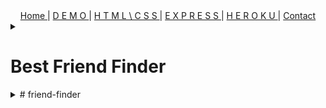 
<div align="center">
  <span> <a href="#top"> Home </a> </span> | 
  <span> <a href="#intro"> D E M O </a> </span> | 
  <span> <a href="#htss"> H T M L \ C S S </a> </span> | 
  <span> <a href="#express"> E X P R E S S </a> </span> | 
  <span> <a href="#heroku"> H E R O K U </a> </span> | 
  <span> <a href="mailto:jason@rogueathletic.com" target="_blank"> Contact </a> </span>
</div>



<details style="-moz-appearance: none; -webkit-appearance: none; appearance: none;" align="center"><summary align="justify"><h1>Best Friend Finder</h1></summary>
  <span><h2>UCSD</h2></span><span><h3>Full Stack Web Dev Assignment 14</h3></span>



<details align="center"><summary align="justify"> D E M O </summary><a href="https://www.youtube.com/watch?v=JHurCXqH6KI">
<img src="https://i.imgur.com/cS1UuUW.png" width="80%">
</a></details>

<details align="center"><summary align="justify"> S E R V E R . J S </summary><p>The server configuration</p> </details>

<details align="center"><summary align="justify"> E X P R E S S . J S </summary>content</details>

<details align="center"><summary align="justify"> H E R O K U </summary>content</details>

<details align="center"><summary align="justify"> C O N T A C T </summary>  <span> <a href="mailto:jason@rogueathletic.com" target="_blank"> Contact </a> </span></details>
</details>


<details><summary>
# friend-finder</summary>
Best friend finder app utilizing API, MYSQL, Jquery, HTML, CSS, Javascript, Heroku, Github and more...
</details>

